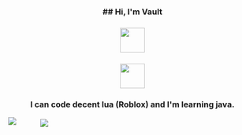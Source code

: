 <h3 align = "center">## Hi, I'm Vault
<h3 align = "center"><img src="https://upload.wikimedia.org/wikipedia/commons/thumb/c/cf/Lua-Logo.svg/1200px-Lua-Logo.svg.png"   width = "50"></img>
<h3 align = "center"><img src="https://brandslogos.com/wp-content/uploads/thumbs/java-logo-vector-1.svg"   width = "50"></img>
  
<h3 align = "center">I  can code decent lua (Roblox) and I'm learning java.</h1>

<img src="https://github-readme-stats.vercel.app/api?username=macosint&&show_icons=true&title_color=df36d8&icon_color=bb2acf&text_color=05f0f7&bg_color=151515">
<img align="center" style="margin-left: 45px;" src="https://github-readme-stats.vercel.app/api/top-langs/?username=macosint&layout=compact&theme=bear" />
